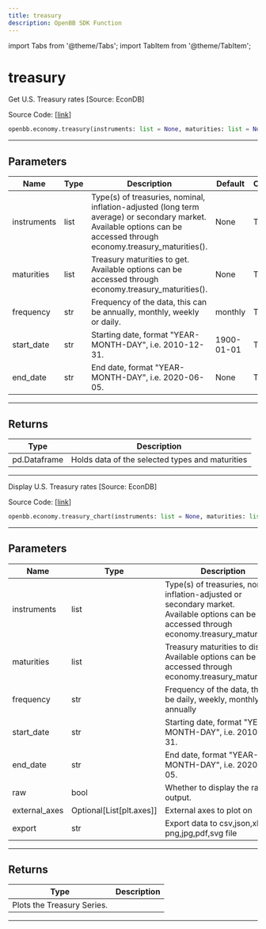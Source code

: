 ```yaml
---
title: treasury
description: OpenBB SDK Function
---
```


import Tabs from '@theme/Tabs';
import TabItem from '@theme/TabItem';

# treasury

<Tabs>
<TabItem value="model" label="Model" default>

Get U.S. Treasury rates [Source: EconDB]

Source Code: [[link](https://github.com/OpenBB-finance/OpenBBTerminal/tree/main/openbb_terminal/economy/econdb_model.py#L737)]

```python
openbb.economy.treasury(instruments: list = None, maturities: list = None, frequency: str = "monthly", start_date: str = "1900-01-01", end_date: str = None)
```

---

## Parameters

| Name | Type | Description | Default | Optional |
| ---- | ---- | ----------- | ------- | -------- |
| instruments | list | Type(s) of treasuries, nominal, inflation-adjusted (long term average) or secondary market.<br/>Available options can be accessed through economy.treasury_maturities(). | None | True |
| maturities | list | Treasury maturities to get. Available options can be accessed through economy.treasury_maturities(). | None | True |
| frequency | str | Frequency of the data, this can be annually, monthly, weekly or daily. | monthly | True |
| start_date | str | Starting date, format "YEAR-MONTH-DAY", i.e. 2010-12-31. | 1900-01-01 | True |
| end_date | str | End date, format "YEAR-MONTH-DAY", i.e. 2020-06-05. | None | True |


---

## Returns

| Type | Description |
| ---- | ----------- |
| pd.Dataframe | Holds data of the selected types and maturities |
---



</TabItem>
<TabItem value="view" label="Chart">

Display U.S. Treasury rates [Source: EconDB]

Source Code: [[link](https://github.com/OpenBB-finance/OpenBBTerminal/tree/main/openbb_terminal/economy/econdb_view.py#L145)]

```python
openbb.economy.treasury_chart(instruments: list = None, maturities: list = None, frequency: str = "monthly", start_date: str = "1900-01-01", end_date: str = None, raw: bool = False, external_axes: Optional[List[axes]] = None, export: str = "")
```

---

## Parameters

| Name | Type | Description | Default | Optional |
| ---- | ---- | ----------- | ------- | -------- |
| instruments | list | Type(s) of treasuries, nominal, inflation-adjusted or secondary market.<br/>Available options can be accessed through economy.treasury_maturities(). | None | True |
| maturities | list | Treasury maturities to display. Available options can be accessed through economy.treasury_maturities(). | None | True |
| frequency | str | Frequency of the data, this can be daily, weekly, monthly or annually | monthly | True |
| start_date | str | Starting date, format "YEAR-MONTH-DAY", i.e. 2010-12-31. | 1900-01-01 | True |
| end_date | str | End date, format "YEAR-MONTH-DAY", i.e. 2020-06-05. | None | True |
| raw | bool | Whether to display the raw output. | False | True |
| external_axes | Optional[List[plt.axes]] | External axes to plot on | None | True |
| export | str | Export data to csv,json,xlsx or png,jpg,pdf,svg file |  | True |


---

## Returns

| Type | Description |
| ---- | ----------- |
| Plots the Treasury Series. |  |
---



</TabItem>
</Tabs>